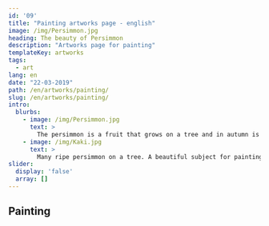 ```yaml
---
id: '09'
title: "Painting artworks page - english"
image: /img/Persimmon.jpg
heading: The beauty of Persimmon
description: "Artworks page for painting"
templateKey: artworks
tags:
  - art
lang: en
date: "22-03-2019"
path: /en/artworks/painting/
slug: /en/artworks/painting/
intro:
  blurbs:
    - image: /img/Persimmon.jpg
      text: >
        The persimmon is a fruit that grows on a tree and in autumn is tinged with orange ... How many poets did it inspire?
    - image: /img/Kaki.jpg
      text: >
        Many ripe persimmon on a tree. A beautiful subject for painting.
slider:
  display: 'false'
  array: []
---
```


## Painting

